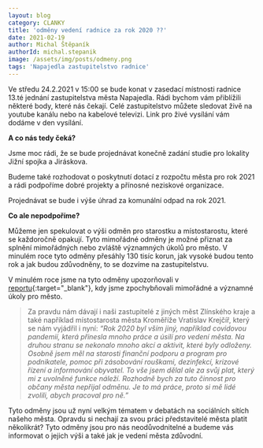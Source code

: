 ```yaml
---
layout: blog
category: CLANKY
title: 'odměny vedení radnice za rok 2020 ??'
date: 2021-02-19
author: Michal Štěpaník
authorId: michal.stepanik
image: /assets/img/posts/odmeny.png
tags: 'Napajedla zastupitelstvo radnice'
---
```


Ve středu 24.2.2021 v 15:00 se bude konat v zasedací místnosti radnice 13.té jednání zastupitelstva města Napajedla. Rádi bychom vám přiblížili některé body, které nás čekají. Celé zastupitelstvo můžete sledovat živě na youtube kanálu nebo na kabelové televizi. Link pro živé vysílání vám dodáme v den vysílání.

**A co nás tedy čeká?**

Jsme moc rádi, že se bude projednávat konečně zadání studie pro lokality Jižní spojka a Jiráskova.

Budeme také rozhodovat o poskytnutí dotací z rozpočtu města pro rok 2021 a rádi podpoříme dobré projekty a přínosné neziskové organizace.

Projednávat se bude i výše úhrad za komunální odpad na rok 2021.

**Co ale nepodpoříme?**

Můžeme jen spekulovat o výši odměn pro starostku a místostarostu, které se každoročně opakují. Tyto mimořádné odměny je možné přiznat za splnění mimořádných nebo zvláště významných úkolů pro město. V minulém roce tyto odměny přesáhly 130 tisíc korun, jak vysoké budou tento rok a jak budou zdůvodněny, to se dozvíme na zastupitelstvu.

V minulém roce jsme na tyto odměny upozorňovali v [reportu](https://napajedla.pirati.cz/aktuality/shrnuti-8-zastupitelstvo.html){:target="_blank"}, kdy jsme zpochybňovali mimořádné a významné úkoly pro město. 

> Za pravdu nám dávají i naši zastupitelé z jiných měst Zlínského kraje a také například místostarosta města Kroměříže Vratislav Krejčíř, který se nám vyjádřil i nyní:
*“Rok 2020 byl vším jiný, například covidovou pandemií, která přinesla mnoho práce a úsilí pro vedení města. Na druhou stranu se nekonalo mnoho akcí a aktivit, které byly odloženy. Osobně jsem měl na starosti finanční podporu a program pro podnikatele, pomoc při zásobování rouškami, dezinfekcí, krizové řízení a informování obyvatel. To vše jsem dělal ale za svůj plat, který mi z uvolněné funkce náleží. Rozhodně bych za tuto činnost pro občany města nepřijal odměnu. Je to má práce, proto si mě lidé zvolili, abych pracoval pro ně.”*


Tyto odměny jsou už nyní velkým tématem v debatách na sociálních sítích našeho města. Opravdu si nechají za svou práci představitelé města platit několikrát? Tyto odměny jsou pro nás neodůvodnitelné a budeme vás informovat o jejich výši a také jak je vedení města zdůvodní.

